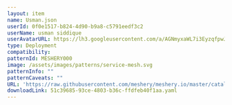 ```yaml
---
layout: item
name: Usman.json
userId: 0f0e1517-b824-4d90-b9a8-c5791eedf3c2
userName: usman siddique
userAvatarURL: https://lh3.googleusercontent.com/a/AGNmyxaWL7i3EyzqfpwJ8QaO5M0CNzCTlYVefNLAviG2LA=s96-c
type: Deployment
compatibility: 
patternId: MESHERY000
image: /assets/images/patterns/service-mesh.svg
patternInfo: ""
patternCaveats: ""
URL: 'https://raw.githubusercontent.com/meshery/meshery.io/master/catalog/51c39685-93ce-4803-b36c-ffdfeb40f1aa.yaml'
downloadLink: 51c39685-93ce-4803-b36c-ffdfeb40f1aa.yaml
---
```

